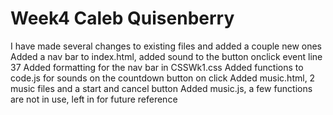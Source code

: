 # Week4 Caleb Quisenberry
I have made several changes to existing files and added a couple new ones
Added a nav bar to index.html, added sound to the button onclick event line 37
Added formatting for the nav bar in CSSWk1.css
Added functions to code.js for sounds on the countdown button on click
Added music.html, 2 music files and a start and cancel button
Added music.js, a few functions are not in use, left in for future reference
